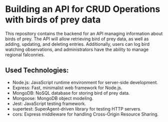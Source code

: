 # Building an API for CRUD Operations with birds of prey data

This repository contains the backend for an API managing information about birds of prey. The API will allow retrieving bird of prey data, as well as adding, updating, and deleting entries. Additionally, users can log bird watching observations, and administrators have the ability to manage regional falconries.

## Used Technologies:

- Node.js: JavaScript runtime environment for server-side development.
- Express: Fast, minimalist web framework for Node.js.
- MongoDB: NoSQL database for storing bird of prey data.
- Mongoose: MongoDB object modeling.
- Jest: JavaScript testing framework.
- supertest: SuperAgent-driven library for testing HTTP servers.
- cors: Express middleware for handling Cross-Origin Resource Sharing.
